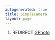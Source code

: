 ```yaml
---
autogenerated: true
title: SimpleCamera
layout: page
---
```


1.  REDIRECT [GPhoto](GPhoto "wikilink")
